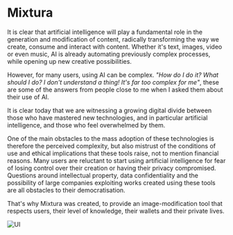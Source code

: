 # Mixtura
 
It is clear that artificial intelligence will play a fundamental role in the generation and modification of content, radically transforming the way we create, consume and interact with content. Whether it's text, images, video or even music, AI is already automating previously complex processes, while opening up new creative possibilities.

However, for many users, using AI can be complex. *"How do I do it? What should I do? I don't understand a thing! It's far too complex for me"*, these are some of the answers from people close to me when I asked them about their use of AI.

It is clear today that we are witnessing a growing digital divide between those who have mastered new technologies, and in particular artificial intelligence, and those who feel overwhelmed by them.

One of the main obstacles to the mass adoption of these technologies is therefore the perceived complexity, but also mistrust of the conditions of use and ethical implications that these tools raise, not to mention financial reasons. Many users are reluctant to start using artificial intelligence for fear of losing control over their creation or having their privacy compromised. Questions around intellectual property, data confidentiality and the possibility of large companies exploiting works created using these tools are all obstacles to their democratisation.

That's why Mixtura was created, to provide an image-modification tool that respects users, their level of knowledge, their wallets and their private lives.

![UI](https://i.ibb.co/jzLCyBy/Copie-d-cran-20241019-030519.png)

